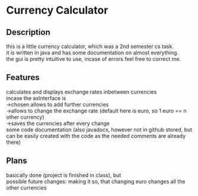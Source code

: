 # Currency Calculator  

## Description  
this is a little currency calculator, which was a 2nd semester cs task.  
it is written in java and has some documentation on almost everything.  
the gui is pretty intuitive to use, incase of errors feel free to correct me.  

## Features  
  calculates and displays exchange rates inbetween currencies  
  incase the asInterface is   
->chosen allows to add further currencies  
->allows to change the exchange rate (default here is euro, so 1 euro == n other currency)  
->saves the currencies after every change  
  some code documentation (also javadocs, however not in github stored, but can be easily created with the code as the needed comments are already there)  

## Plans  
  basically done (project is finished in class), but  
    possible future changes: making it so, that changing euro changes all the other currencies  
